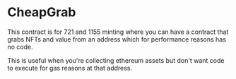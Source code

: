 # CheapGrab

This contract is for 721 and 1155 minting where you can have a contract that grabs NFTs and value from
an address which for performance reasons has no code.

This is useful when you're collecting ethereum assets but don't want code to execute for gas reasons at that address.